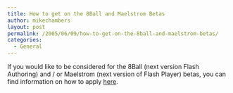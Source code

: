 ```yaml
---
title: How to get on the 8Ball and Maelstrom Betas
author: mikechambers
layout: post
permalink: /2005/06/09/how-to-get-on-the-8ball-and-maelstrom-betas/
categories:
  - General
---
```



If you would like to be considered for the 8Ball (next version Flash Authoring) and / or Maelstrom (next version of Flash Player) betas, you can find information on how to apply [here][1].

 [1]: http://www.macromedia.com/support/programs/beta.html